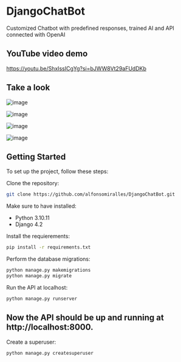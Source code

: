 # DjangoChatBot
Customized Chatbot with predefined responses, trained AI and API connected with OpenAI

## YouTube video demo
https://youtu.be/ShxIssICgYg?si=bJWW8Vt29aFUdDKb

## Take a look
![image](https://github.com/alfonsomiralles/DjangoChatBot/assets/62959463/b8565305-1442-4d6d-a88f-2a874379a55a)

![image](https://github.com/alfonsomiralles/DjangoChatBot/assets/62959463/d0b4b71b-44de-4bc1-be29-f70d221d090b)

![image](https://github.com/alfonsomiralles/DjangoChatBot/assets/62959463/32f12ec1-6ac6-43c4-bc27-dc1791cb9e55)

![image](https://github.com/alfonsomiralles/DjangoChatBot/assets/62959463/d5c41af5-c854-4b11-9ee2-337f327694e9)

## Getting Started
To set up the project, follow these steps:

Clone the repository:
```bash
git clone https://github.com/alfonsomiralles/DjangoChatBot.git
```
Make sure to have installed:
- Python 3.10.11
- Django 4.2

Install the requierements:
```bash
pip install -r requirements.txt
```
Perform the database migrations:
```bash
python manage.py makemigrations
python manage.py migrate
```
Run the API at localhost:
```bash
python manage.py runserver
```
## Now the API should be up and running at http://localhost:8000.

Create a superuser:
```bash
python manage.py createsuperuser
```
